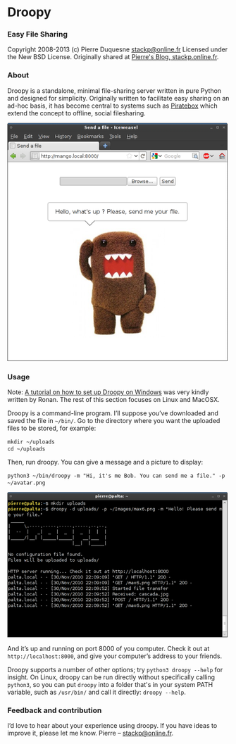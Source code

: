 # Droopy
### Easy File Sharing
Copyright 2008-2013 (c) Pierre Duquesne <stackp@online.fr>
Licensed under the New BSD License.
Originally shared at [Pierre's Blog, stackp.online.fr](http://stackp.online.fr/droopy).

### About
Droopy is a standalone, minimal file-sharing server written in pure Python and
designed for simplicity. Originally written to facilitate easy sharing on an
ad-hoc basis, it has become central to systems such as [Piratebox](http://www.piratebox.cc/)
which extend the concept to offline, social filesharing.

![Droopy in the Browser, with a title image](img/droopy-in-browser-thumb.png)

### Usage
Note: [A tutorial on how to set up Droopy on Windows](http://www.techkings.org/general-pc-chat/34104-droopy-tutorial.html)
was very kindly written by Ronan. The rest of this section focuses on Linux and MacOSX.

Droopy is a command-line program. I’ll suppose you’ve downloaded and saved the file in `~/bin/`.
Go to the directory where you want the uploaded files to be stored, for example:

    mkdir ~/uploads
    cd ~/uploads 

Then, run droopy. You can give a message and a picture to display:

    python3 ~/bin/droopy -m "Hi, it's me Bob. You can send me a file." -p ~/avatar.png

![Droopy at the terminal](img/droopy-in-terminal-thumb.png)

And it’s up and running on port 8000 of you computer. Check it out at `http://localhost:8000`,
and give your computer’s address to your friends.

Droopy supports a number of other options; try `python3 droopy --help` for insight.
On Linux, droopy can be run directly without specifically calling `python3`, so
you can put `droopy` into a folder that's in your system PATH variable, such as
`/usr/bin/` and call it directly: `droopy --help`.

### Feedback and contribution
I’d love to hear about your experience using droopy.
If you have ideas to improve it, please let me know.
Pierre – [stackp@online.fr](mailto:stackp@online.fr). 
